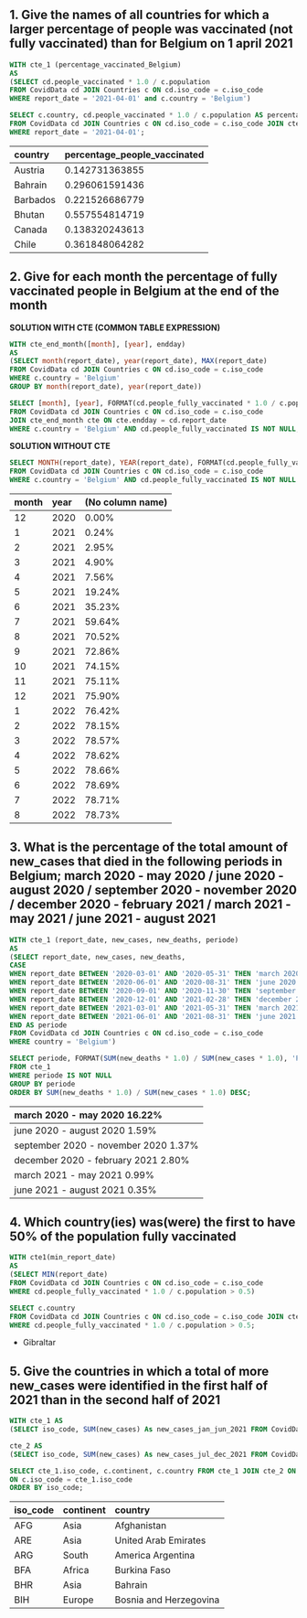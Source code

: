 ## 1. Give the names of all countries for which a larger percentage of people was vaccinated (not fully vaccinated) than for Belgium on 1 april 2021

```sql
WITH cte_1 (percentage_vaccinated_Belgium)
AS
(SELECT cd.people_vaccinated * 1.0 / c.population
FROM CovidData cd JOIN Countries c ON cd.iso_code = c.iso_code
WHERE report_date = '2021-04-01' and c.country = 'Belgium')

SELECT c.country, cd.people_vaccinated * 1.0 / c.population AS percentage_people_vaccinated
FROM CovidData cd JOIN Countries c ON cd.iso_code = c.iso_code JOIN cte_1 ON cd.people_vaccinated * 1.0 / c.population > percentage_vaccinated_Belgium
WHERE report_date = '2021-04-01';
```

| country  | percentage_people_vaccinated |
| :------- | :--------------------------- |
| Austria  | 0.142731363855               |
| Bahrain  | 0.296061591436               |
| Barbados | 0.221526686779               |
| Bhutan   | 0.557554814719               |
| Canada   | 0.138320243613               |
| Chile    | 0.361848064282               |

## 2. Give for each month the percentage of fully vaccinated people in Belgium at the end of the month

**SOLUTION WITH CTE (COMMON TABLE EXPRESSION)**

```sql
WITH cte_end_month([month], [year], endday)
AS
(SELECT month(report_date), year(report_date), MAX(report_date)
FROM CovidData cd JOIN Countries c ON cd.iso_code = c.iso_code
WHERE c.country = 'Belgium'
GROUP BY month(report_date), year(report_date))

SELECT [month], [year], FORMAT(cd.people_fully_vaccinated * 1.0 / c.population, 'P')
FROM CovidData cd JOIN Countries c ON cd.iso_code = c.iso_code
JOIN cte_end_month cte ON cte.endday = cd.report_date
WHERE c.country = 'Belgium' AND cd.people_fully_vaccinated IS NOT NULL;
```

**SOLUTION WITHOUT CTE**

```sql
SELECT MONTH(report_date), YEAR(report_date), FORMAT(cd.people_fully_vaccinated * 1.0 / c.population, 'P')
FROM CovidData cd JOIN Countries c ON cd.iso_code = c.iso_code
WHERE c.country = 'Belgium' AND cd.people_fully_vaccinated IS NOT NULL AND report_date = EOMONTH(report_date);
```

| month | year | (No column name) |
| :---- | :--- | :--------------- |
| 12    | 2020 | 0.00%            |
| 1     | 2021 | 0.24%            |
| 2     | 2021 | 2.95%            |
| 3     | 2021 | 4.90%            |
| 4     | 2021 | 7.56%            |
| 5     | 2021 | 19.24%           |
| 6     | 2021 | 35.23%           |
| 7     | 2021 | 59.64%           |
| 8     | 2021 | 70.52%           |
| 9     | 2021 | 72.86%           |
| 10    | 2021 | 74.15%           |
| 11    | 2021 | 75.11%           |
| 12    | 2021 | 75.90%           |
| 1     | 2022 | 76.42%           |
| 2     | 2022 | 78.15%           |
| 3     | 2022 | 78.57%           |
| 4     | 2022 | 78.62%           |
| 5     | 2022 | 78.66%           |
| 6     | 2022 | 78.69%           |
| 7     | 2022 | 78.71%           |
| 8     | 2022 | 78.73%           |

## 3. What is the percentage of the total amount of new_cases that died in the following periods in Belgium; march 2020 - may 2020 / june 2020 - august 2020 / september 2020 - november 2020 / december 2020 - february 2021 / march 2021 - may 2021 / june 2021 - august 2021

```sql
WITH cte_1 (report_date, new_cases, new_deaths, periode)
AS
(SELECT report_date, new_cases, new_deaths,
CASE
WHEN report_date BETWEEN '2020-03-01' AND '2020-05-31' THEN 'march 2020 - may 2020'
WHEN report_date BETWEEN '2020-06-01' AND '2020-08-31' THEN 'june 2020 - august 2020'
WHEN report_date BETWEEN '2020-09-01' AND '2020-11-30' THEN 'september 2020 - november 2020'
WHEN report_date BETWEEN '2020-12-01' AND '2021-02-28' THEN 'december 2020 - february 2021'
WHEN report_date BETWEEN '2021-03-01' AND '2021-05-31' THEN 'march 2021 - may 2021'
WHEN report_date BETWEEN '2021-06-01' AND '2021-08-31' THEN 'june 2021 - august 2021'
END AS periode
FROM CovidData cd JOIN Countries c ON cd.iso_code = c.iso_code
WHERE country = 'Belgium')

SELECT periode, FORMAT(SUM(new_deaths * 1.0) / SUM(new_cases * 1.0), 'P') AS sterfpercentage
FROM cte_1
WHERE periode IS NOT NULL
GROUP BY periode
ORDER BY SUM(new_deaths * 1.0) / SUM(new_cases * 1.0) DESC;
```

| march 2020 - may 2020 16.22%         |
| :----------------------------------- |
| june 2020 - august 2020 1.59%        |
| september 2020 - november 2020 1.37% |
| december 2020 - february 2021 2.80%  |
| march 2021 - may 2021 0.99%          |
| june 2021 - august 2021 0.35%        |

## 4. Which country(ies) was(were) the first to have 50% of the population fully vaccinated

```sql
WITH cte1(min_report_date)
AS
(SELECT MIN(report_date)
FROM CovidData cd JOIN Countries c ON cd.iso_code = c.iso_code
WHERE cd.people_fully_vaccinated * 1.0 / c.population > 0.5)

SELECT c.country
FROM CovidData cd JOIN Countries c ON cd.iso_code = c.iso_code JOIN cte1 cte ON report_date = min_report_date
WHERE cd.people_fully_vaccinated * 1.0 / c.population > 0.5;
```

- Gibraltar

## 5. Give the countries in which a total of more new_cases were identified in the first half of 2021 than in the second half of 2021

```sql
WITH cte_1 AS
(SELECT iso_code, SUM(new_cases) As new_cases_jan_jun_2021 FROM CovidData WHERE report_date BETWEEN '2021/01/01' AND '2021/06/30' GROUP BY iso_code),

cte_2 AS
(SELECT iso_code, SUM(new_cases) As new_cases_jul_dec_2021 FROM CovidData WHERE report_date BETWEEN '2021/07/01' AND '2021/12/31' GROUP BY iso_code)

SELECT cte_1.iso_code, c.continent, c.country FROM cte_1 JOIN cte_2 ON cte_1.iso_code = cte_2.iso_code AND cte_1.new_cases_jan_jun_2021 > cte_2.new_cases_jul_dec_2021 JOIN countries c
ON c.iso_code = cte_1.iso_code
ORDER BY iso_code;
```

| iso_code | continent | country                |
| :------- | :-------- | :--------------------- |
| AFG      | Asia      | Afghanistan            |
| ARE      | Asia      | United Arab Emirates   |
| ARG      | South     | America Argentina      |
| BFA      | Africa    | Burkina Faso           |
| BHR      | Asia      | Bahrain                |
| BIH      | Europe    | Bosnia and Herzegovina |

